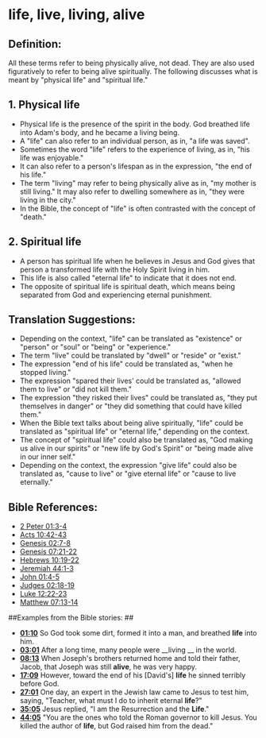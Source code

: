 # life, live, living, alive #

## Definition: ##

All these terms refer to being physically alive, not dead. They are also used figuratively to refer to being alive spiritually. The following discusses what is meant by "physical life" and "spiritual life."

## 1. Physical life ####

* Physical life is the presence of the spirit in the body. God breathed life into Adam's body, and he became a living being.
* A "life" can also refer to an individual person, as in, "a life was saved".
* Sometimes the word "life" refers to the experience of living, as in, "his life was enjoyable."
* It can also refer to a person's lifespan as in the expression, "the end of his life."
* The term "living" may refer to being physically alive as in, "my mother is still living." It may also refer to dwelling somewhere as in, "they were living in the city."
* In the Bible, the concept of "life" is often contrasted with the concept of "death."

## 2. Spiritual life ####

* A person has spiritual life when he believes in Jesus and God gives that person a transformed life with the Holy Spirit living in him.
* This life is also called "eternal life" to indicate that it does not end.
* The opposite of spiritual life is spiritual death, which means being separated from God and experiencing eternal punishment.

## Translation Suggestions: ##

* Depending on the context, "life" can be translated as "existence" or "person" or "soul" or "being" or "experience."
* The term "live" could be translated by "dwell" or "reside" or "exist."
* The expression "end of his life" could be translated as, "when he stopped living."
* The expression "spared their lives' could be translated as, "allowed them to live" or "did not kill them."
* The expression "they risked their lives" could be translated as, "they put themselves in danger" or "they did something that could have killed them." 
* When the Bible text talks about being alive spiritually, "life" could be translated as "spiritual life" or "eternal life," depending on the context.
* The concept of "spiritual life" could also be translated as, "God making us alive in our spirits" or "new life by God's Spirit" or "being made alive in our inner self."
* Depending on the context, the expression "give life" could also be translated as, "cause to live" or "give eternal life" or "cause to live eternally."



## Bible References: ##

* [2 Peter 01:3-4](en/tn/2pe/help/01/03)
* [Acts 10:42-43](en/tn/act/help/10/42)
* [Genesis 02:7-8](en/tn/gen/help/02/07)
* [Genesis 07:21-22](en/tn/gen/help/07/21)
* [Hebrews 10:19-22](en/tn/heb/help/10/19)
* [Jeremiah 44:1-3](en/tn/jer/help/44/01)
* [John 01:4-5](en/tn/jhn/help/01/04)
* [Judges 02:18-19](en/tn/jdg/help/02/18)
* [Luke 12:22-23](en/tn/luk/help/12/22)
* [Matthew 07:13-14](en/tn/mat/help/07/13)

##Examples from the Bible stories: ##

* __[01:10](en/tn/obs/help/01/10)__ So God took some dirt, formed it into a man, and breathed __life__  into him.
* __[03:01](en/tn/obs/help/03/01)__ After a long time, many people were __living __  in the world.
* __[08:13](en/tn/obs/help/08/13)__ When Joseph's brothers returned home and told their father, Jacob, that Joseph was still __alive__, he was very happy.
* __[17:09](en/tn/obs/help/17/09)__ However, toward the end of his [David's] __life__  he sinned terribly before God.
* __[27:01](en/tn/obs/help/27/01)__ One day, an expert in the Jewish law came to Jesus to test him, saying, "Teacher, what must I do to inherit eternal __life__?"
* __[35:05](en/tn/obs/help/35/05)__ Jesus replied, "I am the Resurrection and the __Life__."
* __[44:05](en/tn/obs/help/44/05)__ "You are the ones who told the Roman governor to kill Jesus. You killed the author of __life__, but God raised him from the dead."